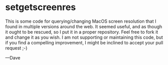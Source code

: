 # setgetscreenres

This is some code for querying/changing MacOS screen resolution that I
found in multiple versions around the web.  It seemed useful, and as
though it ought to be rescued, so I put it in a proper repository.
Feel free to fork it and change it as you wish.  I am not supporting
or maintaining this code, but if you find a compelling improvement, I
might be inclined to accept your pull request ;-)

—Dave
